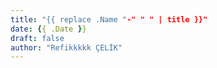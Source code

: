 ```yaml
---
title: "{{ replace .Name "-" " " | title }}"
date: {{ .Date }}
draft: false
author: "Refikkkkk ÇELİK"
---
```


